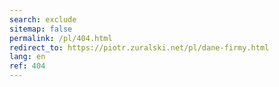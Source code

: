```yaml
---
search: exclude
sitemap: false
permalink: /pl/404.html
redirect_to: https://piotr.zuralski.net/pl/dane-firmy.html
lang: en
ref: 404
---
```

